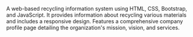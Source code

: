 A web-based recycling information system using HTML, CSS, Bootstrap, and JavaScript. It provides information about recycling various materials and includes a responsive design. Features a comprehensive company profile page detailing the organization's mission, vision, and services.
